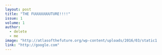 ```yaml
---
layout: post
title: "THE FUUUUUUUUTURE!!!!"
issue: 1
volume: 1
author:
  - delete
  - me
image: "http://atlasofthefuture.org/wp-content/uploads/2016/03/static1.squarespace1.jpg"
link: "http://google.com"
---
```

